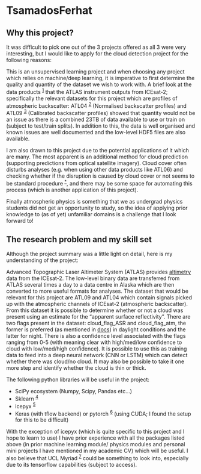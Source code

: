 # TsamadosFerhat

## Why this project?
It was difficult to pick one out of the 3 projects offered as all 3 were very interesting, but I would like to apply for the cloud detection project for the following reasons:

This is an unsupervised learning project and when choosing any project which relies on machine/deep learning, it is imperative to first determine the quality and quantity of the dataset we wish to work with. A brief look at the data products <sup>[1](#1)</sup> that the ATLAS instrument outputs from ICEsat-2; specifically the relevant datasets for this project which are profiles of atmospheric backscatter: ATL04 <sup>[2](#2)</sup> (Normalised backscatter profiles) and ATL09 <sup>[3](#3)</sup> (Calibrated backscatter profiles) showed that quantity would not be an issue as there is a combined 23TB of data available to use or train on (subject to test/train splits). In addition to this, the data is well organised and known issues are well documented and the low-level HDF5 files are also available.

I am also drawn to this project due to the potential applications of it which are many. The most apparent is an additional method for cloud prediction (supporting predictions from optical satellite imagery). Cloud cover often disturbs analyses (e.g. when using other data products like ATL06) and checking whether if the disruption is caused by cloud cover or not seems to be standard procedure <sup>[*](*)</sup>, and there may be some space for automating this process (which is another application of this project).

Finally atmospheric physics is something that we as undergrad physics students did not get an opportunity to study, so the idea of applying prior knowledge to  (as of yet) unfamiliar domains is a challenge that I look forward to!

## The research problem and my skill set

Although the project summary was a little light on detail, here is my understanding of the project:

Advanced Topographic Laser Altimeter System (ATLAS) provides [altimetry](http://www.altimetry.info/radar-altimetry-tutorial/how-altimetry-works/) data from the ICEsat-2. The low-level binary data are transferred from ATLAS several times a day to a data centre in Alaska which are then converted to more useful formats for analyses. The dataset that would be relevant for this project are ATL09 and ATL04 which contain signals picked up with the atmospheric channels of ICEsat-2 (atmospheric backscatter). From this dataset it is possible to determine whether or not a cloud was present using an estimate for the “apparent surface reflectivity”. There are two flags present in the dataset: cloud_flag_ASR and cloud_flag_atm, the former is preferred (as mentioned in [docs](https://icesat-2.gsfc.nasa.gov/sites/default/files/files/ATL09_Layer_Parameters.pdf)) in daylight conditions and the latter for night. There is also a confidence level associated with the flags ranging from 0-5 (with meaning clear with high/med/low confidence to cloud with low/med/high confidence). It is possible to use this as training data to feed into a deep neural network (CNN or LSTM) which can detect whether there was cloud/no cloud. It may also be possible to take it one more step and identify whether the cloud is thin or thick.

The following python libraries will be useful in the project:
+ SciPy ecosystem (Numpy, Scipy, Pandas etc...) 
+ Sklearn <sup>[4](#4)</sup>
+ icepyx <sup>[5](#5)</sup> 
+ Keras (with tflow backend) or pytorch <sup>[6](#6)</sup> (using CUDA; I found the setup for this to be difficult)

With the exception of icepyx (which is quite specific to this project and I hope to learn to use) I have prior experience with all the packages listed above (in prior machine learning module/ physics modules and personal mini projects I have mentioned in my academic CV) which will be useful. I also believe that UCL Myriad <sup>[7](#7)</sup> could be something to look into, especially due to its tensorflow capabilities (subject to access).
